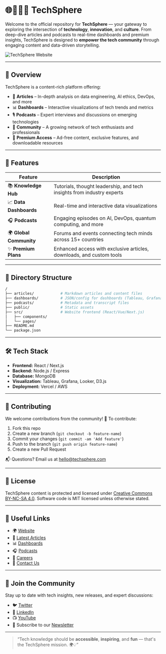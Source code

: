 
# 🌐👨🏿‍💻 TechSphere 

Welcome to the official repository for **TechSphere** — your gateway to exploring the intersection of **technology**, **innovation**, and **culture**. From deep-dive articles and podcasts to real-time dashboards and premium insights, TechSphere is designed to **empower the tech community** through engaging content and data-driven storytelling.

![TechSphere Website](https://github.com/Willie-Conway/TechSphere/blob/34bf58762122c945dd084790543b9723c4d84ae0/TechSphere_Home.png)

---

## 🚀 Overview

TechSphere is a content-rich platform offering:

- 📰 **Articles** – In-depth analysis on data engineering, AI ethics, DevOps, and more  
- 📊 **Dashboards** – Interactive visualizations of tech trends and metrics  
- 🎙️ **Podcasts** – Expert interviews and discussions on emerging technologies  
- 👥 **Community** – A growing network of tech enthusiasts and professionals  
- 💎 **Premium Access** – Ad-free content, exclusive features, and downloadable resources  

---

## 🧩 Features

| Feature | Description |
|--------|-------------|
| 📚 **Knowledge Hub** | Tutorials, thought leadership, and tech insights from industry experts |
| 📈 **Data Dashboards** | Real-time and interactive data visualizations |
| 🎧 **Podcasts** | Engaging episodes on AI, DevOps, quantum computing, and more |
| 🌍 **Global Community** | Forums and events connecting tech minds across 15+ countries |
| ✨ **Premium Plans** | Enhanced access with exclusive articles, downloads, and custom tools |

---

## 📂 Directory Structure

```bash
/
├── articles/            # Markdown articles and content files
├── dashboards/          # JSON/config for dashboards (Tableau, Grafana, etc.)
├── podcasts/            # Metadata and transcript files
├── public/              # Static assets
├── src/                 # Website frontend (React/Vue/Next.js)
│   ├── components/      
│   └── pages/           
├── README.md
└── package.json
````

---

## 🛠️ Tech Stack

* **Frontend:** React / Next.js
* **Backend:** Node.js / Express
* **Database:** MongoDB
* **Visualization:** Tableau, Grafana, Looker, D3.js
* **Deployment:** Vercel / AWS

---

## 👤 Contributing

We welcome contributions from the community! 🚀
To contribute:

1. Fork this repo
2. Create a new branch (`git checkout -b feature-name`)
3. Commit your changes (`git commit -am 'Add feature'`)
4. Push to the branch (`git push origin feature-name`)
5. Create a new Pull Request

📬 Questions? Email us at [hello@techsphere.com](mailto:hello@techsphere.com)

---

## 📄 License

TechSphere content is protected and licensed under [Creative Commons BY-NC-SA 4.0](https://creativecommons.org/licenses/by-nc-sa/4.0/).
Software code is MIT licensed unless otherwise stated.

---

## 🔗 Useful Links

* 🌍 [Website](https://www.techsphere.com)
* 📰 [Latest Articles](https://www.techsphere.com/articles)
* 📊 [Dashboards](https://www.techsphere.com/dashboards)
* 🎧 [Podcasts](https://www.techsphere.com/podcasts)
* 💼 [Careers](https://www.techsphere.com/careers)
* 💬 [Contact Us](https://www.techsphere.com/contact)

---

## 🙌 Join the Community

Stay up to date with tech insights, new releases, and expert discussions:

* 🐦 [Twitter](https://twitter.com/techsphere)
* 💼 [LinkedIn](https://linkedin.com/company/techsphere)
* 📺 [YouTube](https://youtube.com/techsphere)
* 📧 Subscribe to our [Newsletter](https://www.techsphere.com/subscribe)

---

> “Tech knowledge should be **accessible**, **inspiring**, and **fun** — that's the TechSphere mission. 🌍💡”

